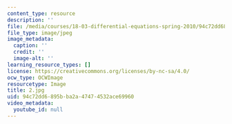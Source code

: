 ```yaml
---
content_type: resource
description: ''
file: /media/courses/18-03-differential-equations-spring-2010/94c72dd6895bba2a47474532ace69960_2.jpg
file_type: image/jpeg
image_metadata:
  caption: ''
  credit: ''
  image-alt: ''
learning_resource_types: []
license: https://creativecommons.org/licenses/by-nc-sa/4.0/
ocw_type: OCWImage
resourcetype: Image
title: 2.jpg
uid: 94c72dd6-895b-ba2a-4747-4532ace69960
video_metadata:
  youtube_id: null
---
```

